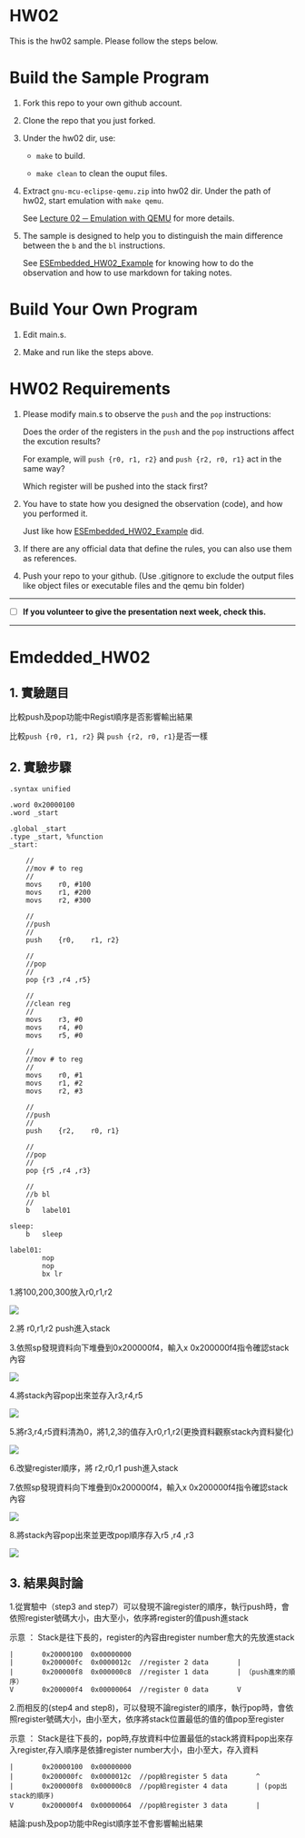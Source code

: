 HW02
===
This is the hw02 sample. Please follow the steps below.

# Build the Sample Program

1. Fork this repo to your own github account.

2. Clone the repo that you just forked.

3. Under the hw02 dir, use:

	* `make` to build.

	* `make clean` to clean the ouput files.

4. Extract `gnu-mcu-eclipse-qemu.zip` into hw02 dir. Under the path of hw02, start emulation with `make qemu`.

	See [Lecture 02 ─ Emulation with QEMU] for more details.

5. The sample is designed to help you to distinguish the main difference between the `b` and the `bl` instructions.  

	See [ESEmbedded_HW02_Example] for knowing how to do the observation and how to use markdown for taking notes.

# Build Your Own Program

1. Edit main.s.

2. Make and run like the steps above.

# HW02 Requirements

1. Please modify main.s to observe the `push` and the `pop` instructions:  

	Does the order of the registers in the `push` and the `pop` instructions affect the excution results?  

	For example, will `push {r0, r1, r2}` and `push {r2, r0, r1}` act in the same way?  

	Which register will be pushed into the stack first?

2. You have to state how you designed the observation (code), and how you performed it.  

	Just like how [ESEmbedded_HW02_Example] did.

3. If there are any official data that define the rules, you can also use them as references.

4. Push your repo to your github. (Use .gitignore to exclude the output files like object files or executable files and the qemu bin folder)

[Lecture 02 ─ Emulation with QEMU]: http://www.nc.es.ncku.edu.tw/course/embedded/02/#Emulation-with-QEMU
[ESEmbedded_HW02_Example]: https://github.com/vwxyzjimmy/ESEmbedded_HW02_Example

--------------------

- [ ] **If you volunteer to give the presentation next week, check this.**

--------------------
# Emdedded_HW02

## 1. 實驗題目

比較push及pop功能中Regist順序是否影響輸出結果

比較`push {r0, r1, r2}` 與 `push {r2, r0, r1}`是否一樣

## 2. 實驗步驟

	.syntax unified

	.word 0x20000100
	.word _start

	.global _start
	.type _start, %function
	_start:

		//
		//mov # to reg
		//
		movs	r0,	#100
		movs	r1,	#200
		movs	r2,	#300

		//
		//push
		//
		push	{r0,	r1,	r2}

		//
		//pop
		//
		pop	{r3	,r4	,r5}

		//
		//clean reg
		//
		movs	r3,	#0
		movs	r4,	#0
		movs	r5,	#0

		//
		//mov # to reg
		//
		movs	r0,	#1
		movs	r1,	#2
		movs	r2,	#3

		//
		//push
		//
		push	{r2,	r0,	r1}

		//
		//pop
		//
		pop	{r5	,r4	,r3}

		//
		//b bl
		//
		b	label01

	sleep:
		b	sleep

	label01:
			nop
			nop
			bx lr


1.將100,200,300放入r0,r1,r2

![](https://github.com/Hung17/ESEmbedded_HW02/blob/master/images/1.png)

2.將 r0,r1,r2 push進入stack

3.依照sp發現資料向下堆疊到0x200000f4，輸入x 0x200000f4指令確認stack內容

![](https://github.com/Hung17/ESEmbedded_HW02/blob/master/images/2.png)

4.將stack內容pop出來並存入r3,r4,r5

![](https://github.com/Hung17/ESEmbedded_HW02/blob/master/images/3.png)

5.將r3,r4,r5資料清為0，將1,2,3的值存入r0,r1,r2(更換資料觀察stack內資料變化)

![](https://github.com/Hung17/ESEmbedded_HW02/blob/master/images/4.png)

6.改變register順序，將 r2,r0,r1 push進入stack

7.依照sp發現資料向下堆疊到0x200000f4，輸入x 0x200000f4指令確認stack內容

![](https://github.com/Hung17/ESEmbedded_HW02/blob/master/images/5.png)

8.將stack內容pop出來並更改pop順序存入r5	,r4	,r3

![](https://github.com/Hung17/ESEmbedded_HW02/blob/master/images/6.png)

## 3. 結果與討論

1.從實驗中（step3 and step7）可以發現不論register的順序，執行push時，會依照register號碼大小，由大至小，依序將register的值push進stack

示意 ： Stack是往下長的，register的內容由register number愈大的先放進stack

	|		0x20000100	0x00000000
	|		0x200000fc	0x0000012c	//register 2 data		|
	|		0x200000f8	0x000000c8	//register 1 data		| （push進來的順序）
	V		0x200000f4	0x00000064	//register 0 data		V
	


2.而相反的(step4 and step8)，可以發現不論register的順序，執行pop時，會依照register號碼大小，由小至大，依序將stack位置最低的值的值pop至register

示意 ： Stack是往下長的，pop時,存放資料中位置最低的stack將資料pop出來存入register,存入順序是依據register number大小，由小至大，存入資料

	|		0x20000100	0x00000000
	|		0x200000fc	0x0000012c	//pop給register 5 data		^
	|		0x200000f8	0x000000c8	//pop給register 4 data		| (pop出stack的順序)
	V		0x200000f4	0x00000064	//pop給register 3 data		|
	

結論:push及pop功能中Regist順序並不會影響輸出結果

